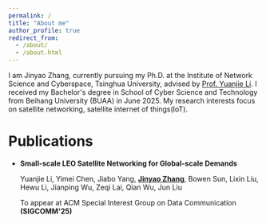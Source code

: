 ```yaml
---
permalink: /
title: "About me"
author_profile: true
redirect_from: 
  - /about/
  - /about.html
---
```


I am Jinyao Zhang, currently pursuing my Ph.D. at the Institute of Network Science and Cyberspace, Tsinghua University, advised by [Prof. Yuanjie Li](http://www.yuanjiel.com/). I received my Bachelor's degree in School of Cyber Science and Technology from Beihang University (BUAA) in June 2025. My research interests focus on satellite networking, satellite internet of things(IoT).

# Publications
- **Small-scale LEO Satellite Networking for Global-scale Demands**

  Yuanjie Li, Yimei Chen, Jiabo Yang, **<ins>Jinyao Zhang</ins>**, Bowen Sun, Lixin Liu, Hewu Li, Jianping Wu, Zeqi Lai, Qian Wu, Jun Liu

  To appear at ACM Special Interest Group on Data Communication **(SIGCOMM'25)**
